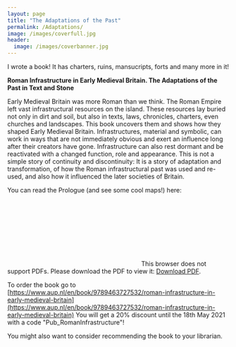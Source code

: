 ```yaml
---
layout: page
title: "The Adaptations of the Past"
permalink: /Adaptations/
image: /images/coverfull.jpg
header:
  image: /images/coverbanner.jpg
---
```


I wrote a book! It has charters, ruins, mansucripts, forts and many more in it!

**Roman Infrastructure in Early Medieval Britain. The Adaptations of the Past in Text and Stone**

Early Medieval Britain was more Roman than we think. The Roman Empire left vast infrastructural resources on the island. These resources lay buried not only in dirt and soil, but also in texts, laws, chronicles, charters, even churches and landscapes. This book uncovers them and shows how they shaped Early Medieval Britain. Infrastructures, material and symbolic, can work in ways that are not immediately obvious and exert an influence long after their creators have gone. Infrastructure can also rest dormant and be reactivated with a changed function, role and appearance. This is not a simple story of continuity and discontinuity: It is a story of adaptation and transformation, of how the Roman infrastructural past was used and re-used, and also how it influenced the later societies of Britain.

You can read the Prologue (and see some cool maps!) here:

<div>
<object data="https://mfafinski.github.io/PDFs/TheAdaptations_ToCandPrologue.pdf" type="application/pdf" width="100%" height="100%" >
    <embed src="https://mfafinski.github.io/PDFs/TheAdaptations_ToCandPrologue.pdf" type="application/pdf">
        This browser does not support PDFs. Please download the PDF to view it: <a href="https://mfafinski.github.io/PDFs/TheAdaptations_ToCandPrologue.pdf" type="application/pdf">Download PDF</a>.</p>
    </embed>
</object>
</div>

To order the book go to [https://www.aup.nl/en/book/9789463727532/roman-infrastructure-in-early-medieval-britain](https://www.aup.nl/en/book/9789463727532/roman-infrastructure-in-early-medieval-britain) You will get a 20% discount until the 18th May 2021 with a code "Pub_RomanInfrastructure"!

You might also want to consider recommending the book to your librarian.
